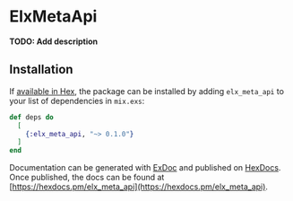 # ElxMetaApi

**TODO: Add description**

## Installation

If [available in Hex](https://hex.pm/docs/publish), the package can be installed
by adding `elx_meta_api` to your list of dependencies in `mix.exs`:

```elixir
def deps do
  [
    {:elx_meta_api, "~> 0.1.0"}
  ]
end
```

Documentation can be generated with [ExDoc](https://github.com/elixir-lang/ex_doc)
and published on [HexDocs](https://hexdocs.pm). Once published, the docs can
be found at [https://hexdocs.pm/elx_meta_api](https://hexdocs.pm/elx_meta_api).

